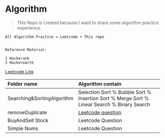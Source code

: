 # Algorithm

> This Repo is created because I want to share some algorithm practice experience. 

```
All Algorithm Practice = Leetcode + This repo


Reference Material:

1 Hackerank
2 Hackerearth
```
[Leetcode Link](https://leetcode.com/riederleedev/)

| Folder name | Algorithm contain |
| :-- | :--|
|   Searching&SortingAlgorithm  |   Selection Sort % Bubble Sort % Insertion Sort % Merge Sort % Linear Search % Binary Search|
|    removeDuplicate | [Leetcode question](https://leetcode.com/problems/remove-duplicates-from-sorted-array/description/) |
| BuyAndSell Stock | Leetcode Question|
| Simple Nums | Leetcode Question |
